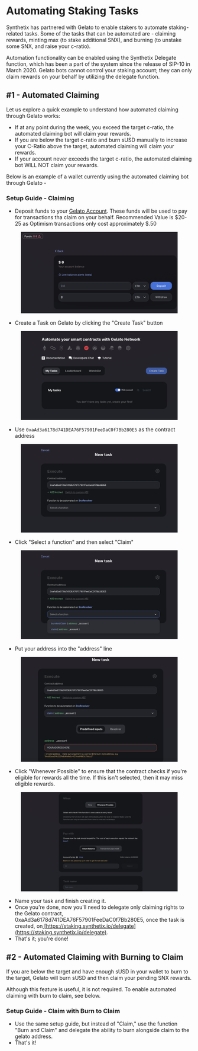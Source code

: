 # Automating Staking Tasks

Synthetix has partnered with Gelato to enable stakers to automate staking-related tasks. Some of the tasks that can be automated are - claiming rewards, minting max (to stake additional SNX), and burning (to unstake some SNX, and raise your c-ratio).&#x20;

Automation functionality can be enabled using the Synthetix Delegate function, which has been a part of the system since the release of SIP-10 in March 2020. Gelato bots cannot control your staking account; they can only claim rewards on your behalf by utilizing the delegate function.

## #1 - Automated Claiming

Let us explore a quick example to understand how automated claiming through Gelato works:

* If at any point during the week, you exceed the target c-ratio, the automated claiming bot will claim your rewards.
* If you are below the target c-ratio and burn sUSD manually to increase your C-Ratio above the target, automated claiming will claim your rewards.
* If your account never exceeds the target c-ratio, the automated claiming bot WILL NOT claim your rewards.

Below is an example of a wallet currently using the automated claiming bot through Gelato -&#x20;

### Setup Guide - Claiming

* Deposit funds to your [Gelato Account](https://app.gelato.network/funds). These funds will be used to pay for transactions tha claim on your behalf. Recommended Value is $20-25 as Optimism transactions only cost approximately $.50

<figure><img src="../../.gitbook/assets/image (21) (1).png" alt=""><figcaption></figcaption></figure>

* Create a Task on Gelato by clicking the "Create Task" button

<figure><img src="../../.gitbook/assets/image (10).png" alt=""><figcaption></figcaption></figure>

* Use `0xaAd3a6178d741DEA76F57901FeeDaC0f7Bb280E5` as the contract address

<figure><img src="../../.gitbook/assets/image (12).png" alt=""><figcaption></figcaption></figure>

* Click "Select a function" and then select "Claim"

<figure><img src="../../.gitbook/assets/image (7).png" alt=""><figcaption></figcaption></figure>

* Put your address into the "address" line

<figure><img src="../../.gitbook/assets/image (9).png" alt=""><figcaption></figcaption></figure>

* Click "Whenever Possible" to ensure that the contract checks if you're eligible for rewards all the time. If this isn't selected, then it may miss eligible rewards.

<figure><img src="../../.gitbook/assets/image (2).png" alt=""><figcaption></figcaption></figure>

* Name your task and finish creating it.
* Once you're done, now you'll need to delegate only claiming rights to the Gelato contract, 0xaAd3a6178d741DEA76F57901FeeDaC0f7Bb280E5, once the task is created, on[ ](https://staking.synthetix.io/delegate)[https://staking.synthetix.io/delegate](https://staking.synthetix.io/delegate).
* That's it; you're done!

## #2 - Automated Claiming with Burning to Claim

If you are below the target and have enough sUSD in your wallet to burn to the target, Gelato will burn sUSD and then claim your pending SNX rewards.

Although this feature is useful, it is not required. To enable automated claiming with burn to claim, see below.

### Setup Guide - Claim with Burn to Claim

* Use the same setup guide, but instead of "Claim," use the function "Burn and Claim" and delegate the ability to burn alongside claim to the gelato address.
* That's it!
